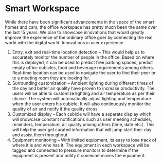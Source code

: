 # Smart Workspace

While there have been significant advancements in the space of the smart homes and cars, the office workspace has pretty much been the same over the last 15 years. We plan to showcase innovations that would greatly improve the experience of the ordinary office goer by connecting the real world with the digital world.
Innovations in user experience:
1. Entry, exit and real-time location detection – This would help us to accurately monitor the number of people in the office. Based on where this is deployed, it can be used to predict free parking spaces, predict empty office cubicles, food and beverage requirements among others. Real-time location can be used to navigate the user to find their peer or to a meeting room they are looking for.
2. Surrounding customization – Ambient lighting during different times of the day and better air quality have proven to increase productivity. The users will be able to customize lighting and air temperature as per their choice. The system will automatically adjust lighting and temperature when the user enters his cubicle. It will also continuously monitor the quality of air and notify if the quality drops.
3. Customized display – Each cubicle will have a separate display which will showcase constant notifications such as user meeting schedules, reminders, temperature, air quality among others (time, date etc.). This will help the user get curated information that will jump start their day and assist them throughout.
4. Equipment monitoring – With limited equipment, its easy to lose track of where it is and who has it. The equipment in each workspace will be tagged and connected to pressure monitors to determine if the equipment is present and notify if someone moves the equipment.